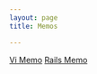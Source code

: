 ```yaml
---
layout: page
title: Memos

---
```



[Vi Memo]({{site.baseurl}}/memos/vi-memo.markdown)
[Rails Memo]({{site.baseurl}}/memos/rails-memo.markdown)
